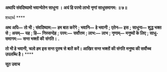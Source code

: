 **अथापि संवदिष्यामो भवान्येतेन साधुना ।** **अयं हि परमो लाभो नृणां साधुसमागम: ॥ ७॥** 

शब्दार्थ **** 

**अथ अपि—** **तो भी** **; संवदिष्याम:—** **हम बात करेंगे** **; भवानि—** **हे भवानी** **; एतेन—** **इस** **; साधुना—** **शुद्ध भक्त से** **; अयम्—** **यह** **; हि—** **निस्सन्देह** **; परम:—** **सर्वोत्तम** **; लाभ:—** **लाभ** **; नृणाम्—** **मनुष्यों के लिए** **; साधु-समागम:—** **सन्त भक्तों की** **संगति।** **.** 

**तो भी हे भवानी, चलो हम इस सन्त पुरुष से बातें करें। आखिर सन्त भक्तों की संगति** **मनुष्य की सर्वोच्च उपलब्धि है।** **** 

**सूत उवाच** 